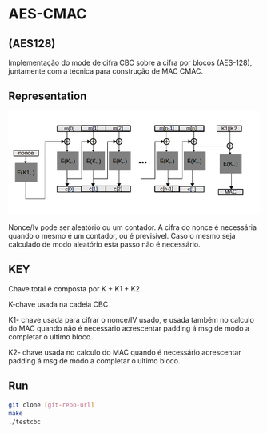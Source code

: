 AES-CMAC
=======

(AES128)
---------------

Implementação do mode de cifra CBC sobre a cifra por blocos (AES-128), juntamente com a técnica para construção de MAC CMAC.

Representation
----------
![Alt text](image/CMAC.png)


Nonce/Iv pode ser aleatório ou um contador.
A cifra do nonce é necessária quando o mesmo é um contador, ou é previsível. Caso o mesmo seja calculado de modo aleatório esta passo não é necessário.


KEY
----

Chave total é composta por K + K1 + K2.

K-chave usada na cadeia CBC

K1- chave usada para cifrar o nonce/IV usado, e usada também no calculo do MAC quando não é necessário acrescentar padding á msg de modo a completar o ultimo bloco.

K2- chave usada no calculo do MAC quando é necessário acrescentar padding á msg de modo a completar o ultimo bloco.



Run
--------------
```sh
git clone [git-repo-url] 
make
./testcbc
```


    

